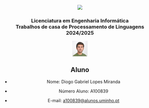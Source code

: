 
<p align="center">
  <img src='https://upload.wikimedia.org/wikipedia/commons/9/93/EEUMLOGO.png' width="20%" />
</p>

<h3 align="center">Licenciatura em Engenharia Informática <br> Trabalhos de casa de Processamento de Linguagens <br> 2024/2025 </h3>

<p align="center">
<img src="./Photo.jpg" width="10%" />
</p>

<div align="center">
  
## Aluno
- Nome: Diogo Gabriel Lopes Miranda
* Número Aluno: A100839
+ E-mail: a100839@alunos.uminho.pt

</div>
